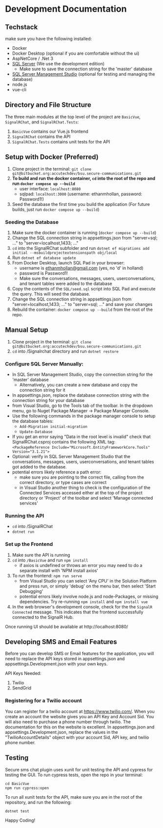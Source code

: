 # Development Documentation 
## Techstack
 make sure you have the following installed:
  - Docker
  - Docker Desktop (optional if you are comfortable without the ui)
  - AspNetCore / .Net 3
  - [SQL Server](https://www.microsoft.com/en-us/sql-server/sql-server-downloads) (We use the development edition)
    - Make sure to save the connection string for the 'master' database
  - [SQL Server Management Studio](https://docs.microsoft.com/en-us/sql/ssms/download-sql-server-management-studio-ssms?view=sql-server-ver15) (optional for testing and managing the database)
  - node.js
  - vue-cli
 
## Directory and File Structure
The three main modules at the top level of the project are `BasicVue`, `SignalRChat`, and `SignalRChat.Tests`:
1. `BasicVue` contains our Vue.js frontend
2. `SignalRChat` contains the API
3. `SignalRChat.Tests` contains unit tests for the API

## Setup with Docker (Preferred)
1. Clone project in the terminal: `git clone git@bitbucket.org:accutechdev/bsu.secure-communications.git`
2. **To build and run the docker container, `cd` into the root of the repo and run `docker compose up --build`**
    - user interface: `localhost:8080`
    - sqlpad: `localhost:3000` (username: ethanmhollan, password: Password1!)
4. Seed the database the first time you build the application (For future builds, just run `docker compose up --build`)


### Seeding the Database
1. Make sure the docker container is running (`docker compose up --build`)
2. Change the SQL connection string in appsettings.json from "server=sql; ..." to "server=localhost,1433; ..."
3. `cd` into the SignalRChat subfolder and run `dotnet ef migrations add initial --msbuildprojectextensionspath obj/local`
5. Run `dotnet ef database update`
6. From Docker Desktop, launch SQL Pad in your browser:
    - username is ethanmhollan@gmail.com (yes, no 'd' in holland)
    - password is Password1!
    - Make sure the conversations, messages, users, userconversations, and tenant tables were added to the database
7. Copy the contents of the `SQL/seed.sql` script into SQL Pad and execute the query. This will seed the database.
8. Change the SQL connection string in appsettings.json from "server=localhost,1433; ..." to "server=sql; ..." and save your changes
9. Rebuild the container: `docker compose up --build` from the root of the repo. 


## Manual Setup
1. Clone project in the terminal: `git clone git@bitbucket.org:accutechdev/bsu.secure-communications.git`
2. `cd` into /Signalrchat directory and run `dotnet restore`

### Configure SQL Server Manually:  
- In SQL Server Management Studio, copy the connection string for the 'master' database   
  - Alternatively, you can create a new database and copy the connection string for it  
- In appsettings.json, replace the database connection string with the connection string for your database  
- from Visual Studio, go to the Tools tab of the toolbar. In the dropdown menu, go to Nuget Package Manager -> Package Manager Console.  
- Use the following commands in the package manager console to setup the database tables:  
  - `Add-Migration initial-migration` 
  - `Update-Database` 
- If you get an error saying "Data in the root level is invalid" check that SignalRChat.csproj contains the following XML tag:  
  `<PackageReference Include="Microsoft.EntityFrameworkCore.Tools" Version="3.1.21">`   
- Optional: verify in SQL Server Management Studio that the conversations, messages, users, userconversations, and tenant tables got added to the database.  
- potential errors likely reference a path error:  
  - make sure you are pointing to the correct file, calling from the correct directory, or type cases are correct
  - in Visual Studio another thing to check is the configuration of the Connected Services accessed either at the top of the project directory or 'Project' of the toolbar and select 'Manage connected services'
 
 ### Running the API
- `cd` into /SignalRChat   
- `dotnet run`
 
### Set up the Frontend
1. Make sure the API is running
2. `cd` into `/BasicVue` and run `npm install`
    - if axios is undefined or throws an error you may need to do a separate install with 'NPM install axios'
2. To run the frontend: `npm run serve`
    - from Visual Studio you can select 'Any CPU' in the Solution Platform and press run, or simply 'debug' on the menu bar, then select 'Start Debugging'
    - potential errors likely involve node.js and node-Packages, or missing dependencies. Try re-running `npm install` and `npm install vue`
3. In the web browser's development console, check for the the `SignalR Connected` message. This indicates that the frontend successfully connected to the SignalR Hub. 
        
Once running UI should be available at http://localhost:8080/

## Developing SMS and Email Features

Before you can develop SMS or Email features for the application, you will need to replace the API keys stored in appsettings.json and appsettings.Development.json with your own keys. 

API Keys Needed:
1. Twilio
2. SendGrid

### Registering for a Twilio account

You can register for a twilio account at https://www.twilio.com/. When you create an account the website gives you an API Key and Account Sid. You will also need to purchase a phone number through twilio. The documentation for this on the website is excellent. In appsettings.json and appsettings.Development.json, replace the values in the "TwilioAccountDetails" object with your account Sid, API key, and twilio phone number. 

## Testing

Secure sms chat plugin uses xunit for unit testing the API and cypress for testing the GUI. To run cypress tests, open the repo in your terminal:

    cd BasicVue
    npm run cypress:open

To run all xunit tests for the API, make sure you are in the root of the repository, and run the following:  

    dotnet test


Happy Coding!

